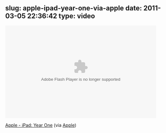 slug: apple-ipad-year-one-via-apple
date: 2011-03-05 22:36:42
type: video
---

<object width="480" height="295"><param name="movie" value="http://www.youtube.com/e/HpiVeC1Z3yI"></param><param name="allowFullScreen" value="true"></param><param name="allowscriptaccess" value="always"></param><embed src="http://www.youtube.com/e/HpiVeC1Z3yI" type="application/x-shockwave-flash" width="480" height="295" allowscriptaccess="always" allowfullscreen="true"></embed></object>

[Apple - iPad: Year One](http://www.youtube.com/watch?v=HpiVeC1Z3yI) (via [Apple](http://youtube.com/user/Apple))
